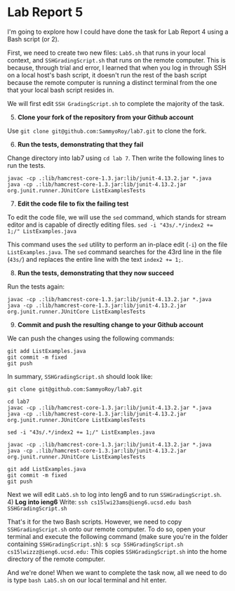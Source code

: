 # Lab Report 5

I'm going to explore how I could have done the task for Lab Report 4 using a Bash script (or 2).

First, we need to create two new files: `Lab5.sh` that runs in your local context, and `SSHGradingScript.sh` that runs on the remote computer. This is because, through trial and error, I learned that when you log in through SSH on a local host's bash script, it doesn't run the rest of the bash script because the remote computer is running a distinct terminal from the one that your local bash script resides in.

We will first edit `SSH GradingScript.sh` to complete the majority of the task. 

5) **Clone your fork of the repository from your Github account**

Use `git clone git@github.com:SammyoRoy/lab7.git` to clone the fork.

6) **Run the tests, demonstrating that they fail**

Change directory into lab7 using `cd lab 7`. Then write the following lines to run the tests.
```
javac -cp .:lib/hamcrest-core-1.3.jar:lib/junit-4.13.2.jar *.java
java -cp .:lib/hamcrest-core-1.3.jar:lib/junit-4.13.2.jar org.junit.runner.JUnitCore ListExamplesTests
```
7) **Edit the code file to fix the failing test**

To edit the code file, we will use the `sed` command, which stands for stream editor and is capable of directly editing files.
`sed -i "43s/.*/index2 += 1;/" ListExamples.java`

This command uses the `sed` utility to perform an in-place edit (`-i`) on the file `ListExamples.java`.
The `sed` command searches for the 43rd line in the file (`43s/`) and replaces the entire line with the text `index2 += 1;`.

8) **Run the tests, demonstrating that they now succeed**

Run the tests again:
```
javac -cp .:lib/hamcrest-core-1.3.jar:lib/junit-4.13.2.jar *.java
java -cp .:lib/hamcrest-core-1.3.jar:lib/junit-4.13.2.jar org.junit.runner.JUnitCore ListExamplesTests
```

9) **Commit and push the resulting change to your Github account**

We can push the changes using the following commands:
```
git add ListExamples.java
git commit -m fixed
git push
```

In summary, `SSHGradingScript.sh` should look like:
```
git clone git@github.com:SammyoRoy/lab7.git

cd lab7
javac -cp .:lib/hamcrest-core-1.3.jar:lib/junit-4.13.2.jar *.java
java -cp .:lib/hamcrest-core-1.3.jar:lib/junit-4.13.2.jar org.junit.runner.JUnitCore ListExamplesTests

sed -i "43s/.*/index2 += 1;/" ListExamples.java

javac -cp .:lib/hamcrest-core-1.3.jar:lib/junit-4.13.2.jar *.java
java -cp .:lib/hamcrest-core-1.3.jar:lib/junit-4.13.2.jar org.junit.runner.JUnitCore ListExamplesTests

git add ListExamples.java
git commit -m fixed
git push
```

Next we will edit `Lab5.sh` to log into Ieng6 and to run `SSHGradingScript.sh`.
4) **Log into ieng6**
Write: `ssh cs15lwi23ams@ieng6.ucsd.edu bash SSHGradingScript.sh`

That's it for the two Bash scripts. However, we need to copy `SSHGradingScript.sh` onto our remote computer. To do so, open your terminal and execute the following command (make sure you're in the folder containing `SSHGradingScript.sh`):
`$ scp SSHGradingScript.sh cs15lwizzz@ieng6.ucsd.edu:`
This copies `SSHGradingScript.sh` into the home directory of the remote computer. 

And we're done! When we want to complete the task now, all we need to do is type `bash Lab5.sh` on our local terminal and hit enter.


